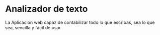 # Analizador de texto
La Aplicación web capaz de contabilizar todo lo que escribas, sea lo que sea, sencilla y fácil de usar.
